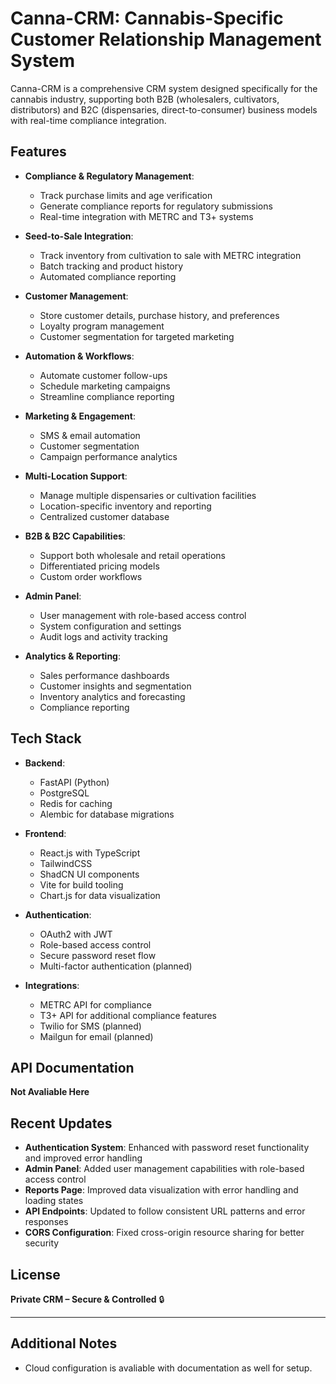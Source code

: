 # Canna-CRM: Cannabis-Specific Customer Relationship Management System

Canna-CRM is a comprehensive CRM system designed specifically for the cannabis industry, supporting both B2B (wholesalers, cultivators, distributors) and B2C (dispensaries, direct-to-consumer) business models with real-time compliance integration.

## Features

- **Compliance & Regulatory Management**:  
  - Track purchase limits and age verification  
  - Generate compliance reports for regulatory submissions  
  - Real-time integration with METRC and T3+ systems  

- **Seed-to-Sale Integration**:  
  - Track inventory from cultivation to sale with METRC integration  
  - Batch tracking and product history  
  - Automated compliance reporting  

- **Customer Management**:  
  - Store customer details, purchase history, and preferences  
  - Loyalty program management  
  - Customer segmentation for targeted marketing  

- **Automation & Workflows**:  
  - Automate customer follow-ups  
  - Schedule marketing campaigns  
  - Streamline compliance reporting  

- **Marketing & Engagement**:  
  - SMS & email automation  
  - Customer segmentation  
  - Campaign performance analytics  

- **Multi-Location Support**:  
  - Manage multiple dispensaries or cultivation facilities  
  - Location-specific inventory and reporting  
  - Centralized customer database  

- **B2B & B2C Capabilities**:  
  - Support both wholesale and retail operations  
  - Differentiated pricing models  
  - Custom order workflows  

- **Admin Panel**:  
  - User management with role-based access control  
  - System configuration and settings  
  - Audit logs and activity tracking  

- **Analytics & Reporting**:  
  - Sales performance dashboards  
  - Customer insights and segmentation  
  - Inventory analytics and forecasting  
  - Compliance reporting  

## Tech Stack

- **Backend**:  
  - FastAPI (Python)  
  - PostgreSQL  
  - Redis for caching  
  - Alembic for database migrations  

- **Frontend**:  
  - React.js with TypeScript  
  - TailwindCSS  
  - ShadCN UI components  
  - Vite for build tooling  
  - Chart.js for data visualization  

- **Authentication**:  
  - OAuth2 with JWT  
  - Role-based access control  
  - Secure password reset flow  
  - Multi-factor authentication (planned)  

- **Integrations**:  
  - METRC API for compliance  
  - T3+ API for additional compliance features  
  - Twilio for SMS (planned)  
  - Mailgun for email (planned)  

## API Documentation
**Not Avaliable Here**

## Recent Updates

- **Authentication System**: Enhanced with password reset functionality and improved error handling  
- **Admin Panel**: Added user management capabilities with role-based access control  
- **Reports Page**: Improved data visualization with error handling and loading states  
- **API Endpoints**: Updated to follow consistent URL patterns and error responses  
- **CORS Configuration**: Fixed cross-origin resource sharing for better security  

## License

**Private CRM – Secure & Controlled** 🔒

---
## Additional Notes
- Cloud configuration is avaliable with documentation as well for setup.
